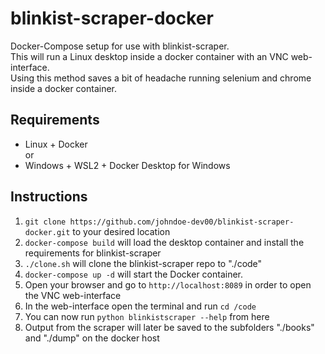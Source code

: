 # blinkist-scraper-docker
Docker-Compose setup for use with blinkist-scraper.  
This will run a Linux desktop inside a docker container with an VNC web-interface.  
Using this method saves a bit of headache running selenium and chrome inside a docker container.

## Requirements
* Linux + Docker  
or  
* Windows + WSL2 + Docker Desktop for Windows

## Instructions
1. `git clone https://github.com/johndoe-dev00/blinkist-scraper-docker.git` to your desired location
2. `docker-compose build` will load the desktop container and install the requirements for blinkist-scraper
3. `./clone.sh` will clone the blinkist-scraper repo to "./code"
4. `docker-compose up -d` will start the Docker container. 
5. Open your browser and go to `http://localhost:8089` in order to open the VNC web-interface
6. In the web-interface open the terminal and run `cd /code`
7. You can now run `python blinkistscraper --help` from here
8. Output from the scraper will later be saved to the subfolders "./books" and "./dump" on the docker host
